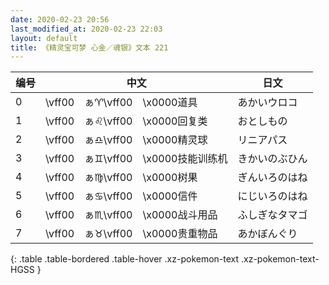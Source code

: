 ```yaml
---
date: 2020-02-23 20:56
last_modified_at: 2020-02-23 22:03
layout: default
title: 《精灵宝可梦 心金／魂银》文本 221
---
```

| 编号 | 中文 | 日文 |
| ---- | ---- | ---- |
| 0 | \vff00　ぁ♈\vff00　\x0000道具 | あかいウロコ |
| 1 | \vff00　ぁ♌\vff00　\x0000回复类 | おとしもの |
| 2 | \vff00　ぁ♎\vff00　\x0000精灵球 | リニアパス |
| 3 | \vff00　ぁ♊\vff00　\x0000技能训练机 | きかいのぶひん |
| 4 | \vff00　ぁ♍\vff00　\x0000树果 | ぎんいろのはね |
| 5 | \vff00　ぁ♋\vff00　\x0000信件 | にじいろのはね |
| 6 | \vff00　ぁ♏\vff00　\x0000战斗用品 | ふしぎなタマゴ |
| 7 | \vff00　ぁ♉\vff00　\x0000贵重物品 | あかぼんぐり |
{: .table .table-bordered .table-hover .xz-pokemon-text .xz-pokemon-text-HGSS }
